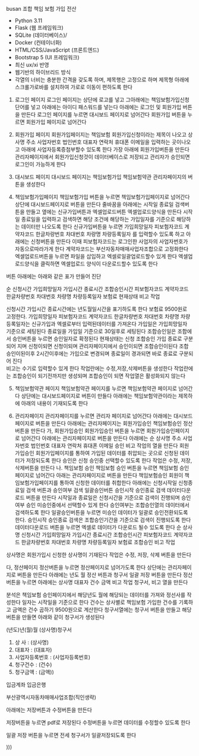 busan 조합 책임 보험 가입 전산


- Python 3.11
- Flask (웹 프레임워크)
- SQLite (데이터베이스)/
- Docker (컨테이너화)
- HTML/CSS/JavaScript (프론트엔드)
- Bootstrap 5 (UI 프레임워크)
- 최신 ux/xi 반영
- 웹기반의 하이브리드 방식
- 각열의 너비는 충분한 간격을 갖도록 하며, 제목행은 고정으로 하며 제목형 아래에 스크롤가로바를 설치하여 가로로 이동이 편하도록 한다 


1. 로그인 페이지
로그인 페이지는 상단에 로고를 넣고 그아래에는 책임보험가입신청 단어를 넣고 아래에는 아이디 패스워드를 넣는다 
아래에는 로그인 및 회원가입 버튼을 만든다
로그인 페이지를 누르면 대시보드 페이지로 넘어간다
회원가입 버튼을 누르면 회원가입 페이지로 넘어간다

2. 회원가입 페이지
회원가입페이지는 책임보험 회원가입신청이라는 제목이 나오고 
상사명 주소 사업자번호 법인번호 대표자 연락처 휴대폰 이메일을 입력하는 곳이나오고 아래에 사업자등록증첨부할수 있도록 한다
가장 아래에 회원가입버튼을 만든다 
관리자페이지에서 회원가입신청것이 데이터베이스로 저장되고 관리자가 승인되면 로그인이 가능하게 한다 

3. 대시보드 페이지
대시보드 페이지는 책임보험가입 책임보험약관 관리자페이지의 버튼을 생성한다 

4. 책임보험가입페이지
책임보험가입 버튼을 누르면 책임보험가입페이지로 넘어간다
상단에 대시보드페이지로 버튼을 만든다
줄바꿈을 
아래에는 시작일 종료일 검색버튼을 만들고 옆에는 신규가입버튼과 엑셀업로드버튼 엑셀업로드양식을 만든다 
시작일 종료일을 입력하고 검색하면 해당 조건에 해당하는 가입일자를 기준으로 해당하는 데이터만 나오도록 한다
신규가입버튼을 누르면 가입희망일자 피보험자코드 계약자코드 한글차량번호 차대번호 차량명 차량등록일자 를 입력할수 있도록 하고 아래에는 신청버튼을 만든다 
이때 피보험자코드는 로그인한 사업자의 사업자번호가 자동으로따라가게 한다 계약자코드는 부산자동차매매사업자조합으로 고정화한다 
엑셀업로드버튼을 누르면 파일을 삽입하고 엑셀로일괄업로드할수 있게 한다
엑셀업로드양식을 클릭하면 엑셀업로드 양식이 다운로드할수 있도록 한다 

버튼 아래에는 아래와 같은 표가 만들어 진단

순  신청시간 가입희망일자 가입시간 종료시간 조합승인시간 피보험자코드 계약자코드 한글차량번호 차대번호 차량명 차량등록일자 보험료  현재상태 비고 작업

신청시간 가입시간 종료시간에는 년도월일시간을 표기하도록 한다
보험료 9500원로 고정한다.
가입희망일자 피보험자코드 계약자코드 한글차량번호 차대번호 차량명 차량등록일자는 신규가입과 엑셀로부터 입력된데이터를 가져온다 
가입일은 가입희망일자 기준으로 세팅된다 종료일을 가입일 기준으로 30일후로 세팅된다 조합승인일은 조합에서 승인버튼을 누르면 승인일자로 확정된다 
현재상태는 신청 조합승인 가입 종료로 구분되어 지며 신청이되면 신청이되며 관리자페이지에서 승인이되면  조합승인이된다 조합승인이된이후 2시간이후에는 가입으로 변경되며 
종료일이 경과되면 바로 종료로 구분되어 진다   
비고는 수기로 입력할수 있게 한다 
작업란에는 수정,저장,삭제버튼을 생성한다 작업란에는 조합승인이 되기전까지만 생성되며 조합승인이 되면 작업열은 활성화되지 않는다

5. 책임보험약관 페이지
책임보험약관 페이지를 누르면 책임보험약관 페이지로 넘어간다
상단에는 대시보드페이지로 버튼이 만들다
아래에는 책임보험약관이라는 제목하에 아래의 내용이 기재되도록 한다 

6. 관리자페이지
관리자페이지를 누르면 관리자 페이지로 넘어간다
아래에는 대시보드페이지로 버튼을 만든다 
아래에는 
관리자페이지는 회원가입승인  책임보험승인  정산 버튼을 만든다 
가, 회원가입승인
회원가입승인 버튼을 누르면 회원가입승인페이지로 넘어간다
아래에는 관리자페이지로 버튼을 만든다
아래에는 순 상사명 주소 사업자번호 법인번호 대표자 연락처 휴대폰 이메일 승인 비고 작업의 열을 만든다
회원가입승인 회원가입페이지를 통하여 가입된 데이터를 취압되는 곳으로 신청된 데이터가 저장되도록 한다 
승인은 신청 승인중 선택할수 있도록 한다 작업은 수정, 저장, 삭제버튼을 만든다 
나. 책임보험 승인 
책임보험 승인 버튼을 누르면 책임보험 승인 페이지로 넘어간다
아래는 관리자페이지로 버튼을 만든다
책임보험승인 회원이 책임보험가입페이지를 통하여 신청한 데이터를 취합한다
아래에는 신청시작일 신청종료일 검색 버튼과 승인여부 검색  일괄승인버튼 승인시작 승인종료 검색 데이터다운로드 버튼을 만든다 
시작일과 종료일은 신청시간을 기준으로 검색이 진행되며 승인여부 승인 미승인중에서 선택할수 있게 한다 승인여부는 조합승인열의 데이터에서 검색하도록 한다 
일괄승인버튼을 누르면 미승인 데이터가 일괄로 승인전환되도록 한다. 
승인시작 승인종료 검색은 조합승인기간을 기준으로 검색이 진행되도록 한다
데이터다운로드 버튼을 누르면 엑셀로 데이터가 다운로드 될수 있도록 한다
순  상사명 신청시간 가입희망일자 가입시간 종료시간 조합승인시간 피보험자코드 계약자코드 한글차량번호 차대번호 차량명 차량등록일자 보험료 조합승인 비고 작업

상사명은 회원가입시 신청한 상사명이 기재된다 
작업은 수정, 저장, 삭제 버튼을 만든다 

다, 정산페이지
정산버튼을 누르면 정산페이지로 넘어가도록 한다
상단에는 관리자페이지로 버튼을 만든다
아래에는 년도 월 정산 버튼과 청구서 일괄 저장 버튼을 만든다
정산버튼을 누르면
아래에는 상사명 대표자 건수 금액 비고 작업 청구서, 비고 열을 만든다

분석은 책임보험 승인페이지에서 해당년도 월에 해당되는 데이터를 가져와 정선사를 작성한다 일자는 시작일을 기준으로 한다 
건수는 상사별로 책임보험 가입한 건수를 기록하고 금액은 건수 곱하기 9500원으로 계산한다 
청구서열에는 청구서 버튼을 만들고 해당버튼을 만들면 아래와 같이 청구서가 생성된다

(년도)년(월)월 (상사명)청구서

1. 상  사 : (상사명)
2. 대표자  : (대표자)
3. 사업자등록번호 : (사업자등록번호)
4. 청구건수 : (건수)
5. 청구금액 : (금액))

입금계좌 
입금은행

부산광역시자동차매매사업조합(직인생략)

아래에는 저장버튼과 수정버튼을 만든다

저장버튼을 누르면 pdf로 저장된다
수정버튼을 누르면 데이터를 수정할수 있도록 한다 

일괄 저장 버튼을 누르면 전세 청구서가 일괄저장되도록 한다 


)))
